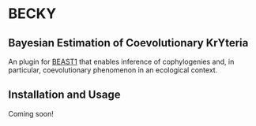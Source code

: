 # BECKY
## Bayesian Estimation of Coevolutionary KrYteria

An plugin for [BEAST1](http://beast.bio.ed.ac.uk/) that enables inference of cophylogenies and, in particular, coevolutionary phenomenon in an ecological context.

## Installation and Usage

Coming soon!